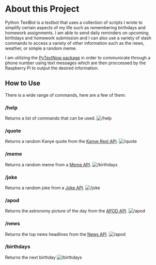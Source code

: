 # About this Project

Python TextBot is a textbot that uses a collection of scripts I wrote to simplify certain aspects of my life such as remembering birthdays and homework assignments. I am able to send daily reminders on upcoming birthdays and homework submission and I can also use a variety of slash commands to access a variety of other information such as the news, weather, or simple a random meme. 

I am utilizing the [PyTextNow package](https://pypi.org/project/PyTextNow/) in order to communicate through a phone number using text messages which are then proccessed by the Raspberry Pi to output the desired information. 

## How to Use

There is a wide range of commands, here are a few of them:

### /help
Returns a list of commands that can be used.
<img src="{{site.baseurl | prepend: site.url}}IMG_9190.GIF" alt="/help" />

### /quote
Returns a random Kanye quote from the [Kanye Rest API](https://api.kanye.rest).
<img src="{{site.baseurl | prepend: site.url}}IMG_9185.GIF" alt="/quote" />

### /meme
Returns a random meme from a [Meme API](https://meme-api.herokuapp.com/gimme).
<img src="{{site.baseurl | prepend: site.url}}IMG_9187.GIF" alt="/birthdays" />

### /joke
Returns a random joke from a [Joke API](https://icanhazdadjoke.com/).
<img src="{{site.baseurl | prepend: site.url}}IMG_9186.GIF" alt="/joke" />

### /apod
Returns the astronomy picture of the day from the [APOD API](https://api.nasa.gov/planetary/apod).
<img src="{{site.baseurl | prepend: site.url}}IMG_9189.GIF" alt="/apod" />

### /news
Returns the top news headlines from the [News API](https://newsapi.org/).
<img src="{{site.baseurl | prepend: site.url}}IMG_9188.GIF" alt="/apod" />

### /birthdays
Returns the next birthday
<img src="{{site.baseurl | prepend: site.url}}IMG_9192.GIF" alt="/birthdays" />
